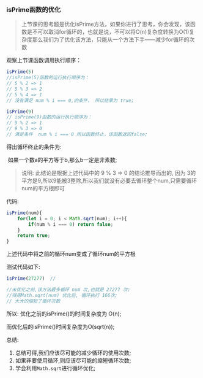 ### isPrime函数的优化

> 上节课的思考题是优化isPrime方法，如果你进行了思考，你会发现，该函数是不可以取消for循环的，也就是说，不可以将O(n)复杂度转换为O(1)复杂度那么我们为了优化该方法，只能从一个方法下手——减少for循环的次数

观察上节课函数调用执行顺序：

```javascript
isPrime(5) 
//isPrime(5)函数的运行执行顺序为： 
// 5 % 2 => 1
// 5 % 3 => 2
// 5 % 4 => 1
// 没有满足 num % i === 0,的条件， 所以结果为 true;

isPrime(9)
// isPrime(9)函数的运行执行顺序为：
// 9 % 2 => 1
// 9 % 3 => 0  
// 满足条件  num % i === 0 所以函数终止，该函数返回false;
```

得出循环终止的条件为:

​	如果一个数a的平方等于b,那么b一定是非素数;

> 说明: 此结论是根据上述代码中的 9  % 3 => 0 的结论推导而出的, 因为 3的平方是9,所以9能被3整除,所以我们就没有必要去循环整个num,只需要循环num的平方根即可

代码:

```javascript
isPrime(num){
    for(let i = 0; i < Math.sqrt(num); i++){
        if(num % i === 0) return false;
    }
    return true;
}
```

上述代码中将之前的循环num变成了循环num的平方根

测试代码如下:

```javascript
isPrime(27277)  //

//未优化之前,该方法最多循环 num 次,也就是 27277 次;
//得用Math.sqrt(num) 优化后, 循环执行 166次; 
// 大大的缩短了循环次数
```

所以:  优化之前的isPrime()的时间复杂度为 O(n);

而优化后的isPrime()时间复杂度为O(sqrt(n));

总结:

1. 总结可得,我们应该尽可能的减少循环的使用次数;
2. 如果非要使用循环,则应该尽可能的缩短循环次数;
3. 学会利用<code>Math.sqrt</code>进行循环优化;